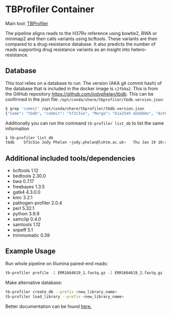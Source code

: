 # TBProfiler Container

Main tool: [TBProfiler](https://github.com/jodyphelan/TBProfiler)

The pipeline aligns reads to the H37Rv reference using bowtie2, BWA or minimap2 and then calls variants using bcftools. These variants are then compared to a drug-resistance database. It also predicts the number of reads supporting drug resistance variants as an insight into hetero-resistance.

## Database

This tool relies on a database to run. The version (AKA git commit hash) of the database that is included in the docker image is `c2fb9a2`. This is from the GitHub repository https://github.com/jodyphelan/tbdb. This can be confirmed in the json file: `/opt/conda/share/tbprofiler/tbdb.version.json`:

```bash
$ grep 'commit' /opt/conda/share/tbprofiler/tbdb.version.json
{"name": "tbdb", "commit": "5f3c51e", "Merge": "b1a2549 abddb8e", "Author": "Jody Phelan <jody.phelan@lshtm.ac.uk>", "Date": "Thu Jan 19 10:47:32 2023 +0000"}
```

Additionally you can run the command `tb-profiler list_db` to list the same information

```bash
$ tb-profiler list_db
tbdb    5f3c51e Jody Phelan <jody.phelan@lshtm.ac.uk>   Thu Jan 19 10:47:32 2023 +0000  /opt/conda/share/tbprofiler/tbdb
```

## Additional included tools/dependencies

- bcftools 1.12
- bedtools 2.30.0
- bwa 0.7.17
- freebayes 1.3.5
- gatk4 4.3.0.0
- kmc 3.2.1
- pathogen-profiler 2.0.4
- perl 5.32.1
- python 3.9.9
- samclip 0.4.0
- samtools 1.12
- snpeff 5.1
- trimmomatic 0.39

## Example Usage

Run whole pipeline on Illumina paired-end reads:

```bash
tb-profiler profile -1 ERR1664619_1.fastq.gz -2 ERR1664619_2.fastq.gz -t 4 -p ERR1664619 --txt
```

Make alternative database:

```bash
tb-profiler create_db --prefix <new_library_name>
tb-profiler load_library --prefix <new_library_name>
```


Better documentation can be found [here.](https://jodyphelan.gitbook.io/tb-profiler/)
